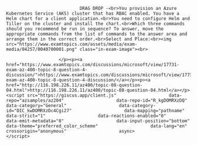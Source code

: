 <p class="card-text">
							
								DRAG DROP -<br>You provision an Azure Kubernetes Service (AKS) cluster that has RBAC enabled. You have a Helm chart for a client application.<br>You need to configure Helm and Tiller on the cluster and install the chart.<br>Which three commands should you recommend be run in sequence? To answer, move the appropriate commands from the list of commands to the answer area and arrange them in the correct order.<br>Select and Place:<br><img src="https://www.examtopics.com/assets/media/exam-media/04257/0040700001.png" class="in-exam-image"><br>
							
						</p><p><a href="https://www.examtopics.com/discussions/microsoft/view/17731-exam-az-400-topic-8-question-4-discussion/">https://www.examtopics.com/discussions/microsoft/view/17731-exam-az-400-topic-8-question-4-discussion/</a></p><p><a href="http://116.198.226.11/az400/topic-08-question-04.html">http://116.198.226.11/az400/topic-08-question-04.html</a></p><script src="https://giscus.app/client.js"                    data-repo="azsamples/az204"                    data-repo-id="R_kgDOMRXzDQ"                    data-category="General"                    data-category-id="DIC_kwDOMRXzDc4Cgi27"                    data-mapping="pathname"                    data-strict="1"                    data-reactions-enabled="0"                    data-emit-metadata="0"                    data-input-position="bottom"                    data-theme="preferred_color_scheme"                    data-lang="en"                    crossorigin="anonymous"                    async>                    </script>